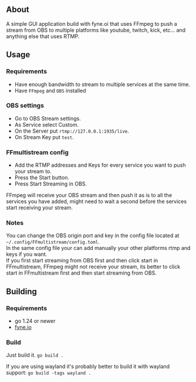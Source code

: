## About
A simple GUI application build with fyne.oi that uses FFmpeg to push a stream from OBS to
multiple platforms like youtube, twitch, kick, etc... and anything else that uses RTMP.

## Usage
### Requirements
- Have enough bandwidth to stream to multiple services at the same time.
- Have `FFmpeg` and `OBS` installed

### OBS settings
- Go to OBS Stream settings. 
- As Service select Custom.
- On the Server put `rtmp://127.0.0.1:1935/live`.
- On Stream Key put `test`.

### FFmultistream config
- Add the RTMP addresses and Keys for every service you want to push your stream to.
- Press the Start button.
- Press Start Streaming in OBS.

FFmpeg will receive your OBS stream and then push it as is to all the services you have added, might need to
wait a second before the services start receiving your stream.

### Notes
You can change the OBS origin port and key in the config file located at `~/.config/FFmultistream/config.toml`.  
In the same config file your can add manually your other platforms rtmp and keys if you want.  
If you first start streaming from OBS first and then click start in FFmultistream, FFmpeg might not receive your stream, 
its better to click start in FFmultistream first and then start streaming from OBS.

## Building
### Requirements
- go 1.24 or newer
- [fyne.io](https://docs.fyne.io/started/)

### Build
Just build it.
`go build .`

If you are using wayland it's probably better to build it with wayland support:
`go build -tags wayland .`
